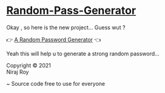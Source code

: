 # [Random-Pass-Generator](https://genrandompassword.netlify.app/)

Okay , so here is the new project...
Guess wut ? 

👉
[A Random Password Generator](https://genrandompassword.netlify.app/) 👈

Yeah this will help u to generate a strong random password...



Copyright © 2021 <br>
Niraj Roy

~ Source code free to use for everyone
